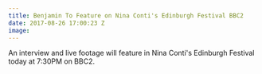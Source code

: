 ```yaml
---
title: Benjamin To Feature on Nina Conti's Edinburgh Festival BBC2
date: 2017-08-26 17:00:23 Z
image:
---
```


An interview and live footage will feature in Nina Conti's Edinburgh Festival today at 7:30PM on BBC2.
